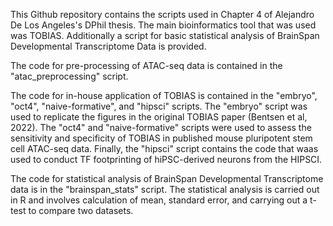 This Github repository contains the scripts used in Chapter 4 of Alejandro De Los Angeles's DPhil thesis. The main bioinformatics tool that was used was TOBIAS. Additionally a script for basic statistical analysis of BrainSpan Developmental Transcriptome Data is provided.

The code for pre-processing of ATAC-seq data is contained in the "atac_preprocessing" script. 

The code for in-house application of TOBIAS is contained in the "embryo", "oct4", "naive-formative", and "hipsci" scripts. The "embryo" script was used to replicate the figures in the original TOBIAS paper (Bentsen et al, 2022). The "oct4" and "naive-formative" scripts were used to assess the sensitivity and specificity of TOBIAS in published mouse pluripotent stem cell ATAC-seq data. Finally, the "hipsci" script contains the code that waas used to conduct TF footprinting of hiPSC-derived neurons from the HIPSCI.

The code for statistical analysis of BrainSpan Developmental Transcriptome data is in the "brainspan_stats" script. The statistical analysis is carried out in R and involves calculation of mean, standard error, and carrying out a t-test to compare two datasets.
